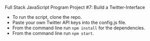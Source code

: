 Full Stack JavaScript Program
Project #7:  Build a Twitter-Interface

* To run the script, clone the repo.
* Paste your own Twitter API keys into the config.js file.
* From the command line run `npm install` for the dependencies.
* From the command line run `npm start`.
